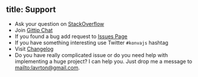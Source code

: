 ## title: Support

* Ask your question on [StackOverflow](https://stackoverflow.com/questions/tagged/konvajs)
* Join [Gittip Chat](https://gitter.im/konvajs/konva)
* If you found a bug add request to [Issues Page](https://github.com/konvajs/konva/issues)
* If you have something interesting use Twitter `#konvajs` hashtag
* Visit [Changelog](https://github.com/konvajs/konva/blob/master/CHANGELOG.md)
* Do you have really complicated issue or do you need help with implementing a huge project? I can help you. Just drop me a message to <mailto:lavrton@gmail.com>.
